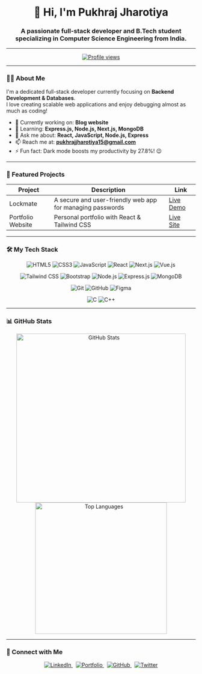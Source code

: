 <h1 align="center">👋 Hi, I'm <b>Pukhraj Jharotiya</b></h1>
<h3 align="center">A passionate full-stack developer and B.Tech student specializing in Computer Science Engineering from India.</h3>

---

<p align="center">
  <a href="https://github.com/Student-Pukhraj">
    <img src="https://komarev.com/ghpvc/?username=Student-Pukhraj&label=Profile%20views&color=0e75b6&style=flat" alt="Profile views" />
  </a>
</p>

---

### 👨‍💻 About Me
I'm a dedicated full-stack developer currently focusing on **Backend Development & Databases**.  
I love creating scalable web applications and enjoy debugging almost as much as coding!  

- 🔭 Currently working on: **Blog website**  
- 🌱 Learning: **Express.js, Node.js, Next.js, MongoDB**  
- 💬 Ask me about: **React, JavaScript, Node.js, Express**  
- 📫 Reach me at: **pukhrajjharotiya15@gmail.com**  
- ⚡ Fun fact: Dark mode boosts my productivity by 27.8%! 😉

---

### 🚀 Featured Projects

| Project            | Description                          | Link                                                         |
|--------------------|----------------------------------|--------------------------------------------------------------|
| Lockmate | A secure and user-friendly web app for managing passwords | [Live Demo](https://cwp-lockmate.vercel.app/) |
| Portfolio Website | Personal portfolio with React & Tailwind CSS | [Live Site](https://cwp-pukhrajportfolio.netlify.app/)        |

---

### 🛠️ My Tech Stack

<p align="center">
  <img alt="HTML5" src="https://img.shields.io/badge/HTML5-E34F26?style=for-the-badge&logo=html5" />
  <img alt="CSS3" src="https://img.shields.io/badge/CSS3-1572B6?style=for-the-badge&logo=css3" />
  <img alt="JavaScript" src="https://img.shields.io/badge/JavaScript-F7DF1E?style=for-the-badge&logo=javascript" />
  <img alt="React" src="https://img.shields.io/badge/React-20232A?style=for-the-badge&logo=react" />
  <img alt="Next.js" src="https://img.shields.io/badge/Next.js-000000?style=for-the-badge&logo=nextdotjs" />
  <img alt="Vue.js" src="https://img.shields.io/badge/Vue.js-35495E?style=for-the-badge&logo=vuedotjs" />
</p>

<p align="center">
  <img alt="Tailwind CSS" src="https://img.shields.io/badge/Tailwind_CSS-38B2AC?style=for-the-badge&logo=tailwind-css" />
  <img alt="Bootstrap" src="https://img.shields.io/badge/Bootstrap-563D7C?style=for-the-badge&logo=bootstrap" />
  <img alt="Node.js" src="https://img.shields.io/badge/Node.js-339933?style=for-the-badge&logo=nodedotjs" />
  <img alt="Express.js" src="https://img.shields.io/badge/Express.js-000000?style=for-the-badge&logo=express" />
  <img alt="MongoDB" src="https://img.shields.io/badge/MongoDB-4EA94B?style=for-the-badge&logo=mongodb" />
</p>

<p align="center">
  <img alt="Git" src="https://img.shields.io/badge/Git-F05032?style=for-the-badge&logo=git" />
  <img alt="GitHub" src="https://img.shields.io/badge/GitHub-181717?style=for-the-badge&logo=github" />
  <img alt="Figma" src="https://img.shields.io/badge/Figma-F24E1E?style=for-the-badge&logo=figma" />
</p>

<p align="center">
  <img alt="C" src="https://img.shields.io/badge/C-00599C?style=for-the-badge&logo=c" />
  <img alt="C++" src="https://img.shields.io/badge/C++-00599C?style=for-the-badge&logo=cplusplus" />
</p>

---

### 📊 GitHub Stats

<p align="center">
  <img src="https://github-readme-stats.vercel.app/api?username=Student-Pukhraj&show_icons=true&locale=en&theme=radical" alt="GitHub Stats" width="450" />
  <img src="https://github-readme-stats.vercel.app/api/top-langs/?username=Student-Pukhraj&layout=compact&theme=radical" alt="Top Languages" width="350" />
</p>

---

### 🔗 Connect with Me

<p align="center">
  <a href="https://www.linkedin.com/in/pukhraj-jharotiya-b44287287/" target="_blank" rel="noopener noreferrer">
    <img src="https://img.shields.io/badge/LinkedIn-0A66C2?style=for-the-badge&logo=linkedin&logoColor=white" alt="LinkedIn" />
  </a>
  &nbsp;
  <a href="https://cwp-pukhrajportfolio.netlify.app" target="_blank" rel="noopener noreferrer">
    <img src="https://img.shields.io/badge/Portfolio-000000?style=for-the-badge&logo=googlechrome&logoColor=white" alt="Portfolio" />
  </a>
  &nbsp;
  <a href="https://github.com/Student-Pukhraj" target="_blank" rel="noopener noreferrer">
    <img src="https://img.shields.io/badge/GitHub-181717?style=for-the-badge&logo=github&logoColor=white" alt="GitHub" />
  </a>
  &nbsp;
  <a href="https://twitter.com/pukhraj_jharotiya" target="_blank" rel="noopener noreferrer">
    <img src="https://img.shields.io/badge/Twitter-1DA1F2?style=for-the-badge&logo=twitter&logoColor=white" alt="Twitter" />
  </a>
</p>
